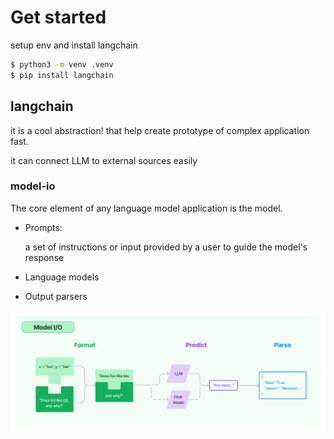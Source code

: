 # Get started

setup env and install langchain

```bash
$ python3 -m venv .venv
‌$ pip install langchain
```

## langchain

it is a cool abstraction! that help create prototype of complex application fast.

it can connect LLM to external sources easily

### model-io

The core element of any language model application is the model.

- Prompts:

    a set of instructions or input provided by a user to guide the model's response

- Language models
- Output parsers

![model-io](./images/model_io.jpeg)
